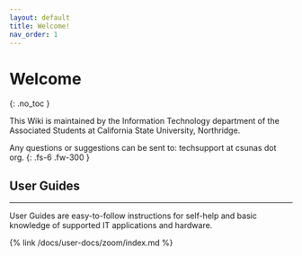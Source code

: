 ```yaml
---
layout: default
title: Welcome!
nav_order: 1
---
```


# Welcome
{: .no_toc }

This Wiki is maintained by the Information Technology department of the Associated Students at California State University, Northridge.

Any questions or suggestions can be sent to: techsupport at csunas dot org.
{: .fs-6 .fw-300 }


## User Guides
---
User Guides are easy-to-follow instructions for self-help and basic knowledge of supported IT applications and hardware.

{% link /docs/user-docs/zoom/index.md %}